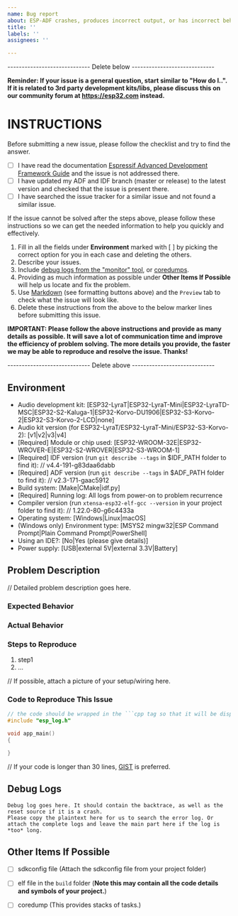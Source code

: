 ```yaml
---
name: Bug report
about: ESP-ADF crashes, produces incorrect output, or has incorrect behavior
title: ''
labels: ''
assignees: ''

---
```


----------------------------- Delete below -----------------------------

**Reminder: If your issue is a general question, start similar to "How do I..". If it is related to 3rd party development kits/libs, please discuss this on our community forum at https://esp32.com instead.**

INSTRUCTIONS
============

Before submitting a new issue, please follow the checklist and try to find the answer.

- [ ] I have read the documentation [Espressif Advanced Development Framework Guide](https://docs.espressif.com/projects/esp-adf/en/latest/index.html) and the issue is not addressed there.
- [ ] I have updated my ADF and IDF branch (master or release) to the latest version and checked that the issue is present there.
- [ ] I have searched the issue tracker for a similar issue and not found a similar issue.

If the issue cannot be solved after the steps above, please follow these instructions so we can get the needed information to help you quickly and effectively.

1. Fill in all the fields under **Environment** marked with [ ] by picking the correct option for you in each case and deleting the others.
2. Describe your issues.
3. Include [debug logs from the "monitor" tool](https://docs.espressif.com/projects/esp-idf/en/latest/api-guides/tools/idf-monitor.html), or [coredumps](https://docs.espressif.com/projects/esp-idf/en/latest/api-guides/core_dump.html).
4. Providing as much information as possible under **Other Items If Possible** will help us locate and fix the problem.
5. Use [Markdown](https://guides.github.com/features/mastering-markdown/) (see formatting buttons above) and the `Preview` tab to check what the issue will look like.
6. Delete these instructions from the above to the below marker lines before submitting this issue.

**IMPORTANT: Please follow the above instructions and provide as many details as possible. It will save a lot of communication time and improve the efficiency of problem solving. The more details you provide, the faster we may be able to reproduce and resolve the issue. Thanks!**

----------------------------- Delete above -----------------------------

## Environment

- Audio development kit:      [ESP32-LyraT|ESP32-LyraT-Mini|ESP32-LyraTD-MSC|ESP32-S2-Kaluga-1|ESP32-Korvo-DU1906|ESP32-S3-Korvo-2|ESP32-S3-Korvo-2-LCD|none]
- Audio kit version (for ESP32-LyraT/ESP32-LyraT-Mini/ESP32-S3-Korvo-2): [v1|v2|v3|v4]
- [Required] Module or chip used:  [ESP32-WROOM-32E|ESP32-WROVER-E|ESP32-S2-WROVER|ESP32-S3-WROOM-1]
- [Required] IDF version (run ``git describe --tags`` in $IDF_PATH folder to find it):
    // v4.4-191-g83daa6dabb
- [Required] ADF version (run ``git describe --tags`` in $ADF_PATH folder to find it):
    // v2.3-171-gaac5912
- Build system:         [Make|CMake|idf.py]
- [Required] Running log:         All logs from power-on to problem recurrence
- Compiler version (run ``xtensa-esp32-elf-gcc --version`` in your project folder to find it):
    // 1.22.0-80-g6c4433a
- Operating system:     [Windows|Linux|macOS]
- (Windows only) Environment type: [MSYS2 mingw32|ESP Command Prompt|Plain Command Prompt|PowerShell]
- Using an IDE?: [No|Yes (please give details)]
- Power supply:         [USB|external 5V|external 3.3V|Battery]


## Problem Description

// Detailed problem description goes here.

### Expected Behavior

### Actual Behavior

### Steps to Reproduce

1. step1
2. ...

// If possible, attach a picture of your setup/wiring here.


### Code to Reproduce This Issue

```cpp
// the code should be wrapped in the ```cpp tag so that it will be displayed better.
#include "esp_log.h"

void app_main()
{

}

```
// If your code is longer than 30 lines, [GIST](https://gist.github.com) is preferred.

## Debug Logs

```
Debug log goes here. It should contain the backtrace, as well as the reset source if it is a crash.
Please copy the plaintext here for us to search the error log. Or attach the complete logs and leave the main part here if the log is *too* long.
```

## Other Items If Possible

- [ ] sdkconfig file (Attach the sdkconfig file from your project folder)
- [ ] elf file in the ``build`` folder (**Note this may contain all the code details and symbols of your project.**)
- [ ] coredump (This provides stacks of tasks.)

